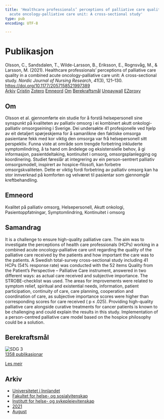 ```yaml
---
title: 'Healthcare professionals’ perceptions of palliative care quality in a combined
  acute oncology-palliative care unit: A cross-sectional study'
type: pub
encoding: UTF-8

---
```

<h1>Publikasjon</h1>
<article id="csl-bib-container-5XGXTEIL" class="csl-bib-container">
  <div class="csl-bib-body"> <div class="csl-entry">Olsson, C., Sandsdalen, T., Wilde-Larsson, B., Eriksson, E., Rognsvåg, M., &#38; Larsson, M. (2021). Healthcare professionals’ perceptions of palliative care quality in a combined acute oncology-palliative care unit: A cross-sectional study. <i>Nordic Journal of Nursing Research</i>, <i>41</i>(3), 121–130. <a href="https://doi.org/10.1177/2057158521997389">https://doi.org/10.1177/2057158521997389</a></div> </div>
  <div class="csl-bib-buttons">
    <a href="#taxonomy-article-5XGXTEIL" alt="archive" class="csl-bib-button">Arkiv</a>
    <a href="https://app.cristin.no/results/show.jsf?id=1928673" alt="Cristin" class="csl-bib-button">Cristin</a>
    <a href="http://zotero.org/groups/5881554/items/5XGXTEIL" alt="Zotero" class="csl-bib-button">Zotero</a>
    <a href="#keywords-article-5XGXTEIL" alt="keywords" class="csl-bib-button">Emneord</a>
    <a href="#about-article-5XGXTEIL" alt="about_pub" class="csl-bib-button">Om</a>
    <a href="#sdg-article-5XGXTEIL" alt="sdg" class="csl-bib-button">Berekraftsmål</a>
    <a href="https://journals.sagepub.com/doi/pdf/10.1177/2057158521997389" alt="Unpaywall" class="csl-bib-button">Unpaywall</a>
    <a href="https://journals.sagepub.com/doi/pdf/10.1177/2057158521997389" alt="EZproxy" class="csl-bib-button">EZproxy</a>
  </div>
  <div id="csl-bib-meta-container-5XGXTEIL"></div>
</article>
<div id="csl-bib-meta-5XGXTEIL" class="csl-bib-meta">
  <article id="about-article-5XGXTEIL" class="about_pub-article">
    <h1>Om</h1>
    Olsson et al. gjennomførte ein studie for å forstå helsepersonell sine synspunkt på kvaliteten av palliativ omsorg i ei kombinert akutt onkologi-palliativ omsorgseining i Sverige. Dei undersøkte 41 profesjonelle ved hjelp av eit detaljert spørjeskjema for å samanlikne den faktiske omsorga pasientane fekk med kor viktig den omsorga var frå helsepersonell sitt perspektiv. Funna viste at område som trengde forbetring inkluderte symptomlindring, å ta hand om åndelege og eksistensielle behov, å gi informasjon, pasientdeltaking, kontinuitet i omsorg, omsorgsplanlegging og koordinering. Studiet føreslår at integrering av ein person-sentrert palliativ omsorgsmodell, inspirert av hospice-filosofi, kan forbetre omsorgskvaliteten. Dette er viktig fordi forbetring av palliativ omsorg kan ha stor innverknad på komforten og velværet til pasientar som gjennomgår kreftbehandling.
  </article>
  <article id="keywords-article-5XGXTEIL" class="keywords-article">
    <h1>Emneord</h1>
    Kvalitet på palliativ omsorg, Helsepersonell, Akutt onkologi, Pasientoppfatningar, Symptomlindring, Kontinuitet i omsorg
  </article>
  <article id="abstract-article-5XGXTEIL" class="abstract-article">
    <h1>Samandrag</h1>
    It is a challenge to ensure high-quality palliative care. The aim was to investigate the perceptions of health care professionals (HCPs) working in a combined acute oncology-palliative care unit regarding the quality of the palliative care received by the patients and how important the care was to the patients. A Swedish total-survey cross-sectional study including 41 HCPs (54% response rate) was conducted with the 52 items Quality from the Patient’s Perspective – Palliative Care instrument, answered in two different ways: as actual care received and subjective importance. The STROBE-checklist was used. The areas for improvements were related to symptom relief, spiritual and existential needs, information, patient participation, continuity of care, care planning, cooperation and coordination of care, as subjective importance scores were higher than corresponding scores for care received ( p ≤ .025). Providing high-quality palliative care alongside curative treatments for cancer patients is known to be challenging and could explain the results in this study. Implementation of a person-centred palliative care model based on the hospice philosophy could be a solution.
  </article>
  <article id="sdg-article-5XGXTEIL" class="sdg-article">
    <h1>Berekraftsmål</h1>
    <div class="sdg-container"><div id="sdg3" class="sdg">
        <img src="{{< params subfolder >}}images/sdg/sdg03_nn.png" class="image" alt="SDG 3">
        <div class="sdg-overlay">
          <a href="{{< params subfolder >}}nn/archive/?sdg=3#archive" class="sdg-publication-count"><span>1358</span> publikasjonar</a>
          <p><a href="https://fn.no/om-fn/fns-baerekraftsmaal/god-helse-og-livskvalitet?lang=nno-NO" class="sdg-read-more">Les meir</a></p>
        </div>
      </div></div>
  </article>
  <article id="taxonomy-article-5XGXTEIL" class="taxonomy-article">
    <h1>Arkiv</h1>
    <ul>
      <li><a href="{{< params subfolder >}}nn/archive/?key=3DCRN523">Universitetet i Innlandet</a></li>
      <li><a href="{{< params subfolder >}}nn/archive/?key=IDKFS3MX">Fakultet for helse- og sosialvitenskap</a></li>
      <li><a href="{{< params subfolder >}}nn/archive/?key=GTV4ECMZ">Institutt for helse- og sykepleievitenskap</a></li>
      <li><a href="{{< params subfolder >}}nn/archive/?key=4IUS5XY3">2021</a></li>
      <li><a href="{{< params subfolder >}}nn/archive/?key=GVSG3L3W">August</a></li>
    </ul>
  </article>
</div>
